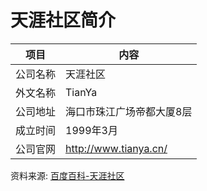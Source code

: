 # 天涯社区简介

|项目|内容|
|-----|-----|
|公司名称|天涯社区|
|外文名称|TianYa|
|公司地址|海口市珠江广场帝都大厦8层|
|成立时间|1999年3月|
|公司官网|http://www.tianya.cn/|

资料来源: 
[百度百科-天涯社区](https://baike.baidu.com/item/%E5%A4%A9%E6%B6%AF%E7%A4%BE%E5%8C%BA/175677)